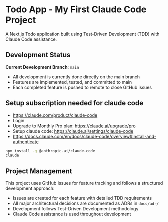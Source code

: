 # Todo App - My First Claude Code Project

A Next.js Todo application built using Test-Driven Development (TDD) with Claude Code assistance.

## Development Status

**Current Development Branch**: `main`
- All development is currently done directly on the main branch
- Features are implemented, tested, and committed to main
- Each completed feature is pushed to remote to close GitHub issues

## Setup subscription needed for claude code
* https://claude.com/product/claude-code
* Login
* Upgrade to Monthly Pro plan: https://claude.ai/upgrade/pro
* Setup claude code: https://claude.ai/settings/claude-code
* https://docs.claude.com/en/docs/claude-code/overview#install-and-authenticate
```bash
npm install -g @anthropic-ai/claude-code
claude
```

## Project Management

This project uses GitHub Issues for feature tracking and follows a structured development approach:
- Issues are created for each feature with detailed TDD requirements
- All major architectural decisions are documented as ADRs in `docs/adr/`
- Development follows Test-Driven Development methodology
- Claude Code assistance is used throughout development